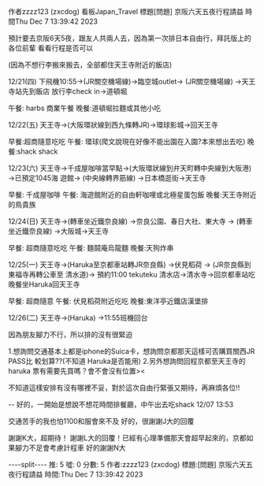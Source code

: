 作者zzzz123 (zxcdog) 看板Japan_Travel 標題[問題] 京阪六天五夜行程請益 時間Thu Dec  7 13:39:42 2023 

預計要去京阪6天5夜，跟友人共兩人去，因為第一次排日本自由行，拜託版上的各位前輩
看看行程是否可以

(因為不想行李搬來搬去，全部都住天王寺附近的飯店)

12/21(四)
下飛機10:55→(JR關空機場線)→臨空城outlet→ (JR關空機場線) →天王寺站先到飯店
放行李check in→道頓堀

午餐: harbs 商業午餐
晚餐:道頓堀拉麵或其他小吃

12/22(五)
天王寺→(大阪環狀線到西九條轉JR)→環球影城→回天王寺

早餐:超商隨意吃吃
午餐: 環球(爬文說現在好像不能出園在入園?本來想出去吃)
晚餐:shack shack

12/23(六)
天王寺→千成屋咖啡當早點→(大阪環狀線到弁天町轉中央線到大阪港) →已預定1045海
遊館→ (中央線轉界筋線) →日本橋逛街→天王寺

早餐: 千成屋咖啡
午餐: 海遊館附近的自由軒咖哩或北極星蛋包飯
晚餐:天王寺附近的鳥貴族

12/24(日)
天王寺→(轉車坐近鐵奈良線) →奈良公園、春日大社、東大寺 → (轉車坐近鐵奈良線)
→大阪城→天王寺

早餐: 超商隨意吃吃
午餐: 麵鬪庵烏龍麵
晚餐:天狗炸串

12/25(一)
天王寺→(Haruka至京都車站轉JR奈良縣) →伏見稻荷 → (JR奈良縣到東福寺再轉公車至
清水道)→ 預約11:00 tekuteku 清水店→清水寺→回京都車站吃晚餐坐Haruka回天王寺

早餐: 超商隨意
午餐: 伏見稻荷附近吃吃
晚餐:東洋亭近鐵店漢堡排


12/26(二)
天王寺→(Haruka) →11:55班機回台


因為朋友腳力不行，所以排的沒有很緊迫

1.想詢問交通基本上都是iphone的Suica卡，想詢問京都那天這樣可否購買關西JR PASS比
較划算??(不知道 Haruka是否能用)
2.另外想詢問回程京都至天王寺的haruka 票有需要先買嗎？會不會沒有位置><

不知道這樣安排有沒有哪裡不妥，對於這次自由行緊張又期待，再麻煩各位!!


--
好的，一開始是想說不想花時間排餐廳，中午出去吃shack
12/07 13:53

交通苦手的我也怕1100和服會來不及
好的，很謝謝J大的回覆

謝謝K大，超期待！
謝謝L大的回覆！已經有心理準備那天會超早起來的，京都如果腳力不足會考慮計程車
好的謝謝N大

----split----
推: 5
噓: 0
分數: 5
作者:zzzz123 (zxcdog)
標題:[問題] 京阪六天五夜行程請益
時間:Thu Dec  7 13:39:42 2023

